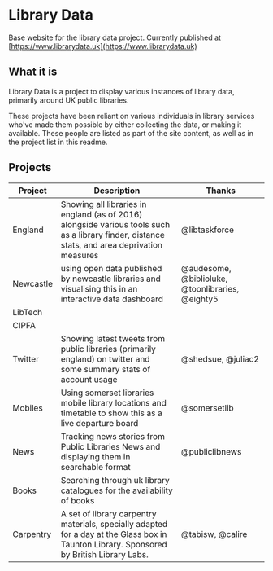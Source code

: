 Library Data
============

Base website for the library data project. Currently published at [https://www.librarydata.uk](https://www.librarydata.uk)

What it is
----------

Library Data is a project to display various instances of library data, primarily around UK public libraries.

These projects have been reliant on various individuals in library services who've made them possible by either collecting the data, or making it available. These people are listed as part of the site content, as well as in the project list in this readme.

Projects
--------

| Project | Description | Thanks | 
| ------- | ----------- | ------ | 
| England | Showing all libraries in england (as of 2016) alongside various tools such as a library finder, distance stats, and area deprivation measures | @libtaskforce |
| Newcastle | using open data published by newcastle libraries and visualising this in an interactive data dashboard | @audesome, @biblioluke, @toonlibraries, @eighty5 |
| LibTech |  |  |
| CIPFA |  |  |
| Twitter | Showing latest tweets from public libraries (primarily england) on twitter and some summary stats of account usage | @shedsue, @juliac2 |
| Mobiles | Using somerset libraries mobile library locations and timetable to show this as a live departure board | @somersetlib |
| News | Tracking news stories from Public Libraries News and displaying them in searchable format | @publiclibnews |
| Books | Searching through uk library catalogues for the availability of books |  |
| Carpentry | A set of library carpentry materials, specially adapted for a day at the Glass box in Taunton Library. Sponsored by British Library Labs. | @tabisw, @calire |
